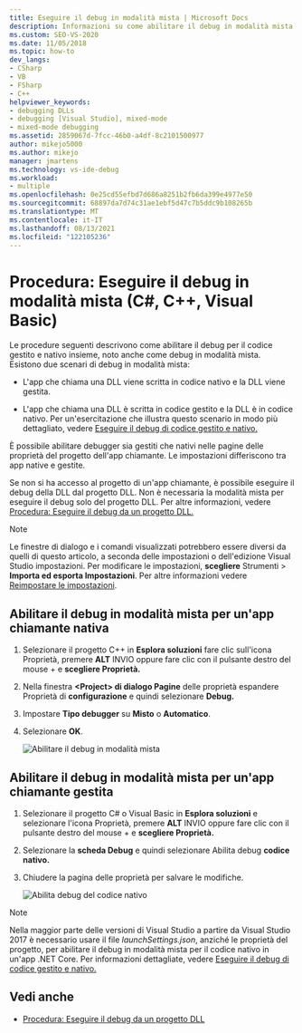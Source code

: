 ```yaml
---
title: Eseguire il debug in modalità mista | Microsoft Docs
description: Informazioni su come abilitare il debug in modalità mista (codice gestito e nativo insieme) nelle pagine delle proprietà del progetto dell'app chiamante.
ms.custom: SEO-VS-2020
ms.date: 11/05/2018
ms.topic: how-to
dev_langs:
- CSharp
- VB
- FSharp
- C++
helpviewer_keywords:
- debugging DLLs
- debugging [Visual Studio], mixed-mode
- mixed-mode debugging
ms.assetid: 2859067d-7fcc-46b0-a4df-8c2101500977
author: mikejo5000
ms.author: mikejo
manager: jmartens
ms.technology: vs-ide-debug
ms.workload:
- multiple
ms.openlocfilehash: 0e25cd55efbd7d686a8251b2fb6da399e4977e50
ms.sourcegitcommit: 68897da7d74c31ae1ebf5d47c7b5ddc9b108265b
ms.translationtype: MT
ms.contentlocale: it-IT
ms.lasthandoff: 08/13/2021
ms.locfileid: "122105236"
---
```

# <a name="how-to-debug-in-mixed-mode-c-c-visual-basic"></a>Procedura: Eseguire il debug in modalità mista (C#, C++, Visual Basic)

Le procedure seguenti descrivono come abilitare il debug per il codice gestito e nativo insieme, noto anche come debug in modalità mista. Esistono due scenari di debug in modalità mista:

- L'app che chiama una DLL viene scritta in codice nativo e la DLL viene gestita.

- L'app che chiama una DLL è scritta in codice gestito e la DLL è in codice nativo. Per un'esercitazione che illustra questo scenario in modo più dettagliato, vedere [Eseguire il debug di codice gestito e nativo.](../debugger/how-to-debug-managed-and-native-code.md)

È possibile abilitare debugger sia gestiti che nativi  nelle pagine delle proprietà del progetto dell'app chiamante. Le impostazioni differiscono tra app native e gestite.

Se non si ha accesso al progetto di un'app chiamante, è possibile eseguire il debug della DLL dal progetto DLL. Non è necessaria la modalità mista per eseguire il debug solo del progetto DLL. Per altre informazioni, vedere [Procedura: Eseguire il debug da un progetto DLL.](../debugger/how-to-debug-from-a-dll-project.md)

> [!NOTE]
> Le finestre di dialogo e i comandi visualizzati potrebbero essere diversi da quelli di questo articolo, a seconda delle impostazioni o dell'edizione Visual Studio impostazioni. Per modificare le impostazioni, **scegliere** Strumenti  >  **Importa ed esporta Impostazioni**. Per altre informazioni vedere [Reimpostare le impostazioni](../ide/environment-settings.md#reset-settings).

## <a name="enable-mixed-mode-debugging-for-a-native-calling-app"></a>Abilitare il debug in modalità mista per un'app chiamante nativa

1. Selezionare il progetto C++ in **Esplora soluzioni**  fare clic sull'icona Proprietà, premere **ALT** INVIO oppure fare clic con il pulsante destro del mouse + e **scegliere Proprietà.**

1. Nella finestra **\<Project> di dialogo Pagine** delle proprietà espandere Proprietà di **configurazione** e quindi selezionare **Debug.**

1. Impostare **Tipo debugger** su **Misto** o **Automatico**.

1. Selezionare **OK**.

   ![Abilitare il debug in modalità mista](../debugger/media/dbg-mixed-mode-from-native.png "Abilitare il debug in modalità mista")

## <a name="enable-mixed-mode-debugging-for-a-managed-calling-app"></a>Abilitare il debug in modalità mista per un'app chiamante gestita

1. Selezionare il progetto C# o Visual Basic in **Esplora soluzioni** e  selezionare l'icona Proprietà, premere **ALT** INVIO oppure fare clic con il pulsante destro del mouse + e **scegliere Proprietà.**

1. Selezionare la **scheda Debug** e quindi selezionare Abilita debug **codice nativo.**

1. Chiudere la pagina delle proprietà per salvare le modifiche.

   ![Abilita debug del codice nativo](../debugger/media/dbg-mixed-mode-from-csharp.png "Abilita debug del codice nativo")

> [!NOTE]
> Nella maggior parte delle versioni di Visual Studio a partire da Visual Studio 2017 è necessario usare il file *launchSettings.json*, anziché le proprietà del progetto, per abilitare il debug in modalità mista per il codice nativo in un'app .NET Core. Per informazioni dettagliate, vedere [Eseguire il debug di codice gestito e nativo.](../debugger/how-to-debug-managed-and-native-code.md)

## <a name="see-also"></a>Vedi anche

- [Procedura: Eseguire il debug da un progetto DLL](../debugger/how-to-debug-from-a-dll-project.md)
